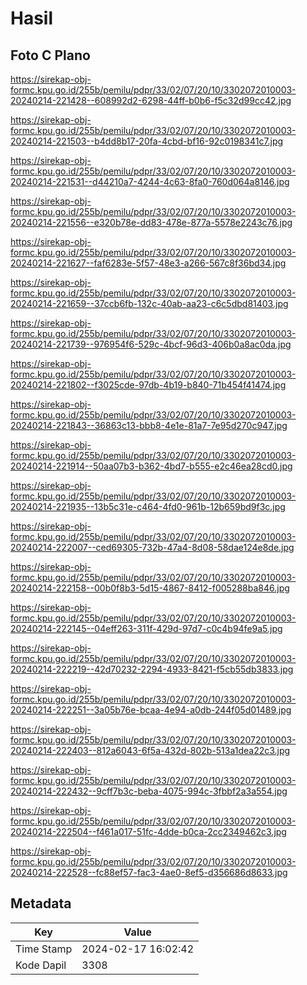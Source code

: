 # Hasil

## Foto C Plano

https://sirekap-obj-formc.kpu.go.id/255b/pemilu/pdpr/33/02/07/20/10/3302072010003-20240214-221428--608992d2-6298-44ff-b0b6-f5c32d99cc42.jpg

https://sirekap-obj-formc.kpu.go.id/255b/pemilu/pdpr/33/02/07/20/10/3302072010003-20240214-221503--b4dd8b17-20fa-4cbd-bf16-92c0198341c7.jpg

https://sirekap-obj-formc.kpu.go.id/255b/pemilu/pdpr/33/02/07/20/10/3302072010003-20240214-221531--d44210a7-4244-4c63-8fa0-760d064a8146.jpg

https://sirekap-obj-formc.kpu.go.id/255b/pemilu/pdpr/33/02/07/20/10/3302072010003-20240214-221556--e320b78e-dd83-478e-877a-5578e2243c76.jpg

https://sirekap-obj-formc.kpu.go.id/255b/pemilu/pdpr/33/02/07/20/10/3302072010003-20240214-221627--faf6283e-5f57-48e3-a266-567c8f36bd34.jpg

https://sirekap-obj-formc.kpu.go.id/255b/pemilu/pdpr/33/02/07/20/10/3302072010003-20240214-221659--37ccb6fb-132c-40ab-aa23-c6c5dbd81403.jpg

https://sirekap-obj-formc.kpu.go.id/255b/pemilu/pdpr/33/02/07/20/10/3302072010003-20240214-221739--976954f6-529c-4bcf-96d3-406b0a8ac0da.jpg

https://sirekap-obj-formc.kpu.go.id/255b/pemilu/pdpr/33/02/07/20/10/3302072010003-20240214-221802--f3025cde-97db-4b19-b840-71b454f41474.jpg

https://sirekap-obj-formc.kpu.go.id/255b/pemilu/pdpr/33/02/07/20/10/3302072010003-20240214-221843--36863c13-bbb8-4e1e-81a7-7e95d270c947.jpg

https://sirekap-obj-formc.kpu.go.id/255b/pemilu/pdpr/33/02/07/20/10/3302072010003-20240214-221914--50aa07b3-b362-4bd7-b555-e2c46ea28cd0.jpg

https://sirekap-obj-formc.kpu.go.id/255b/pemilu/pdpr/33/02/07/20/10/3302072010003-20240214-221935--13b5c31e-c464-4fd0-961b-12b659bd9f3c.jpg

https://sirekap-obj-formc.kpu.go.id/255b/pemilu/pdpr/33/02/07/20/10/3302072010003-20240214-222007--ced69305-732b-47a4-8d08-58dae124e8de.jpg

https://sirekap-obj-formc.kpu.go.id/255b/pemilu/pdpr/33/02/07/20/10/3302072010003-20240214-222158--00b0f8b3-5d15-4867-8412-f005288ba846.jpg

https://sirekap-obj-formc.kpu.go.id/255b/pemilu/pdpr/33/02/07/20/10/3302072010003-20240214-222145--04eff263-311f-429d-97d7-c0c4b94fe9a5.jpg

https://sirekap-obj-formc.kpu.go.id/255b/pemilu/pdpr/33/02/07/20/10/3302072010003-20240214-222219--42d70232-2294-4933-8421-f5cb55db3833.jpg

https://sirekap-obj-formc.kpu.go.id/255b/pemilu/pdpr/33/02/07/20/10/3302072010003-20240214-222251--3a05b76e-bcaa-4e94-a0db-244f05d01489.jpg

https://sirekap-obj-formc.kpu.go.id/255b/pemilu/pdpr/33/02/07/20/10/3302072010003-20240214-222403--812a6043-6f5a-432d-802b-513a1dea22c3.jpg

https://sirekap-obj-formc.kpu.go.id/255b/pemilu/pdpr/33/02/07/20/10/3302072010003-20240214-222432--9cff7b3c-beba-4075-994c-3fbbf2a3a554.jpg

https://sirekap-obj-formc.kpu.go.id/255b/pemilu/pdpr/33/02/07/20/10/3302072010003-20240214-222504--f461a017-51fc-4dde-b0ca-2cc2349462c3.jpg

https://sirekap-obj-formc.kpu.go.id/255b/pemilu/pdpr/33/02/07/20/10/3302072010003-20240214-222528--fc88ef57-fac3-4ae0-8ef5-d356686d8633.jpg


## Metadata

| Key        | Value               |
| ---------- | ------------------- |
| Time Stamp | 2024-02-17 16:02:42 |
| Kode Dapil | 3308                |



